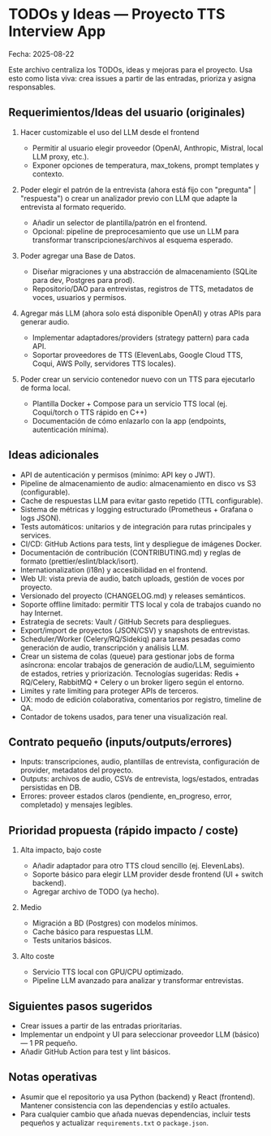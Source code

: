 # TODOs y Ideas — Proyecto TTS Interview App

Fecha: 2025-08-22

Este archivo centraliza los TODOs, ideas y mejoras para el proyecto. Usa esto como lista viva: crea issues a partir de las entradas, prioriza y asigna responsables.

## Requerimientos/Ideas del usuario (originales)

1. Hacer customizable el uso del LLM desde el frontend

   - Permitir al usuario elegir proveedor (OpenAI, Anthropic, Mistral, local LLM proxy, etc.).
   - Exponer opciones de temperatura, max_tokens, prompt templates y contexto.

2. Poder elegir el patrón de la entrevista (ahora está fijo con "pregunta" | "respuesta") o crear un analizador previo con LLM que adapte la entrevista al formato requerido.

   - Añadir un selector de plantilla/patrón en el frontend.
   - Opcional: pipeline de preprocesamiento que use un LLM para transformar transcripciones/archivos al esquema esperado.

3. Poder agregar una Base de Datos.

   - Diseñar migraciones y una abstracción de almacenamiento (SQLite para dev, Postgres para prod).
   - Repositorio/DAO para entrevistas, registros de TTS, metadatos de voces, usuarios y permisos.

4. Agregar más LLM (ahora solo está disponible OpenAI) y otras APIs para generar audio.

   - Implementar adaptadores/providers (strategy pattern) para cada API.
   - Soportar proveedores de TTS (ElevenLabs, Google Cloud TTS, Coqui, AWS Polly, servidores TTS locales).

5. Poder crear un servicio contenedor nuevo con un TTS para ejecutarlo de forma local.
   - Plantilla Docker + Compose para un servicio TTS local (ej. Coqui/torch o TTS rápido en C++)
   - Documentación de cómo enlazarlo con la app (endpoints, autenticación mínima).

## Ideas adicionales 

- API de autenticación y permisos (mínimo: API key o JWT).
- Pipeline de almacenamiento de audio: almacenamiento en disco vs S3 (configurable).
- Cache de respuestas LLM para evitar gasto repetido (TTL configurable).
- Sistema de métricas y logging estructurado (Prometheus + Grafana o logs JSON).
- Tests automáticos: unitarios y de integración para rutas principales y services.
- CI/CD: GitHub Actions para tests, lint y despliegue de imágenes Docker.
- Documentación de contribución (CONTRIBUTING.md) y reglas de formato (prettier/eslint/black/isort).
- Internationalization (i18n) y accesibilidad en el frontend.
- Web UI: vista previa de audio, batch uploads, gestión de voces por proyecto.
- Versionado del proyecto (CHANGELOG.md) y releases semánticos.
- Soporte offline limitado: permitir TTS local y cola de trabajos cuando no hay Internet.
- Estrategia de secrets: Vault / GitHub Secrets para despliegues.
- Export/import de proyectos (JSON/CSV) y snapshots de entrevistas.
- Scheduler/Worker (Celery/RQ/Sidekiq) para tareas pesadas como generación de audio, transcripción y análisis LLM.
- Crear un sistema de colas (queue) para gestionar jobs de forma asíncrona: encolar trabajos de generación de audio/LLM, seguimiento de estados, retries y priorización. Tecnologías sugeridas:    Redis + RQ/Celery, RabbitMQ + Celery o un broker ligero según el entorno.
- Limites y rate limiting para proteger APIs de terceros.
- UX: modo de edición colaborativa, comentarios por registro, timeline de QA.
- Contador de tokens usados, para tener una visualización real.

## Contrato pequeño (inputs/outputs/errores)

- Inputs: transcripciones, audio, plantillas de entrevista, configuración de provider, metadatos del proyecto.
- Outputs: archivos de audio, CSVs de entrevista, logs/estados, entradas persistidas en DB.
- Errores: proveer estados claros (pendiente, en_progreso, error, completado) y mensajes legibles.

## Prioridad propuesta (rápido impacto / coste)

1. Alta impacto, bajo coste

   - Añadir adaptador para otro TTS cloud sencillo (ej. ElevenLabs).
   - Soporte básico para elegir LLM provider desde frontend (UI + switch backend).
   - Agregar archivo de TODO (ya hecho).

2. Medio

   - Migración a BD (Postgres) con modelos mínimos.
   - Cache básico para respuestas LLM.
   - Tests unitarios básicos.

3. Alto coste
   - Servicio TTS local con GPU/CPU optimizado.
   - Pipeline LLM avanzado para analizar y transformar entrevistas.

## Siguientes pasos sugeridos

- Crear issues a partir de las entradas prioritarias.
- Implementar un endpoint y UI para seleccionar proveedor LLM (básico) — 1 PR pequeño.
- Añadir GitHub Action para test y lint básicos.

## Notas operativas

- Asumir que el repositorio ya usa Python (backend) y React (frontend). Mantener consistencia con las dependencias y estilo actuales.
- Para cualquier cambio que añada nuevas dependencias, incluir tests pequeños y actualizar `requirements.txt` o `package.json`.
